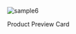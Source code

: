 ![sample6](https://github.com/imkarvendhan/imkarvendhan.github.io/assets/139115888/35071cac-9901-4bc7-8ff4-3cc98067720d)

Product Preview Card
